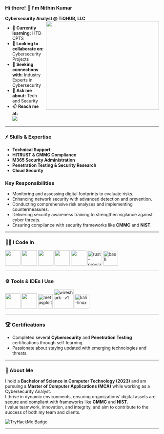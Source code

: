 ### Hi there! 👋 I'm **Nithin Kumar**  
**Cybersecurity Analyst @ TiQHUB, LLC**  
<img align="right" width="370" height="290" src="https://i.pinimg.com/originals/2d/7e/7d/2d7e7de6f5f74b8ac83e72f17afded2d.jpg">  

- 🌱 **Currently learning:** HTB-CPTS  
- 👯 **Looking to collaborate on:** Cybersecurity Projects  
- 🤔 **Seeking connections with:** Industry Experts in Cybersecurity  
- 💬 **Ask me about:** Tech and Security  
- 📫 **Reach me at:**  
  [<img src="https://img.shields.io/badge/LinkedIn-0077B5?style=for-the-badge&logo=linkedin&logoColor=white" />](https://www.linkedin.com/in/cybernithin)  

---

### ⚡ Skills & Expertise  
- **Technical Support**  
- **HITRUST & CMMC Compliance**  
- **M365 Security Administration**  
- **Penetration Testing & Security Research**  
- **Cloud Security**  

### Key Responsibilities  
- Monitoring and assessing digital footprints to evaluate risks.  
- Enhancing network security with advanced detection and prevention.  
- Conducting comprehensive risk analyses and implementing countermeasures.  
- Delivering security awareness training to strengthen vigilance against cyber threats.  
- Ensuring compliance with security frameworks like **CMMC** and **NIST**.  

---

### 👨‍💻 I Code In  
<img height="50" width="50" src="https://img.icons8.com/color/48/000000/python.png" />  
<img height="50" width="50" src="https://img.icons8.com/color/48/000000/c-programming.png" />  
<img height="50" width="50" src="https://img.icons8.com/color/48/000000/java-coffee-cup-logo.png" />  
<img height="50" width="50" src="https://img.icons8.com/color/48/000000/html-5.png" />  
<img height="50" width="50" src="https://img.icons8.com/color/48/000000/css3.png" />  
<img height="48" width="48" src="https://img.icons8.com/color/48/rust-programming-language.png" alt="rust-programming-language"/>  
<img height="48" width="48" src="https://img.icons8.com/color/48/bash.png" alt="bash"/>  

---

### ⚙️ Tools & IDEs I Use  
<img height="50" width="50" src="https://img.icons8.com/color/48/000000/visual-studio-code-2019.png"/>  
<img height="50" width="50" src="https://img.icons8.com/color/50/000000/git.png"/>  
<img height="48" width="48" src="https://img.icons8.com/fluency/48/metasploit.png" alt="metasploit"/>  
<img height="64" width="64" src="https://img.icons8.com/nolan/64/wireshark--v1.png" alt="wireshark--v1"/>  
<img height="48" width="48" src="https://img.icons8.com/color/48/kali-linux.png" alt="kali-linux"/>  

---

### 🏆 Certifications  
- Completed several **Cybersecurity** and **Penetration Testing** certifications through self-learning.  
- Passionate about staying updated with emerging technologies and threats.  

---

### 🌟 About Me  
I hold a **Bachelor of Science in Computer Technology (2023)** and am pursuing a **Master of Computer Applications (MCA)** while working as a Cybersecurity Analyst.  
I thrive in dynamic environments, ensuring organizations' digital assets are secure and compliant with frameworks like **CMMC** and **NIST**.  
I value teamwork, innovation, and integrity, and aim to contribute to the success of both my team and clients.  

![TryHackMe Badge](https://tryhackme-badges.s3.amazonaws.com/thecyber.insane.png)  

--- 

